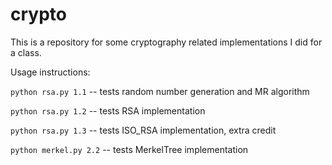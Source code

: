 # crypto

This is a repository for some cryptography related implementations I did for a class.

Usage instructions:

`python rsa.py 1.1` -- tests random number generation and MR algorithm

`python rsa.py 1.2` -- tests RSA implementation

`python rsa.py 1.3` -- tests ISO_RSA implementation, extra credit

`python merkel.py 2.2` -- tests MerkelTree implementation
